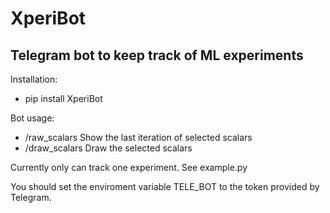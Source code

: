 # XperiBot
## Telegram bot to keep track of ML experiments

Installation: 
- pip install XperiBot

Bot usage: 
- /raw_scalars Show the last iteration of selected scalars
- /draw_scalars Draw the selected scalars

Currently only can track one experiment. See example.py

You should set the enviroment variable TELE_BOT to the token provided by Telegram.